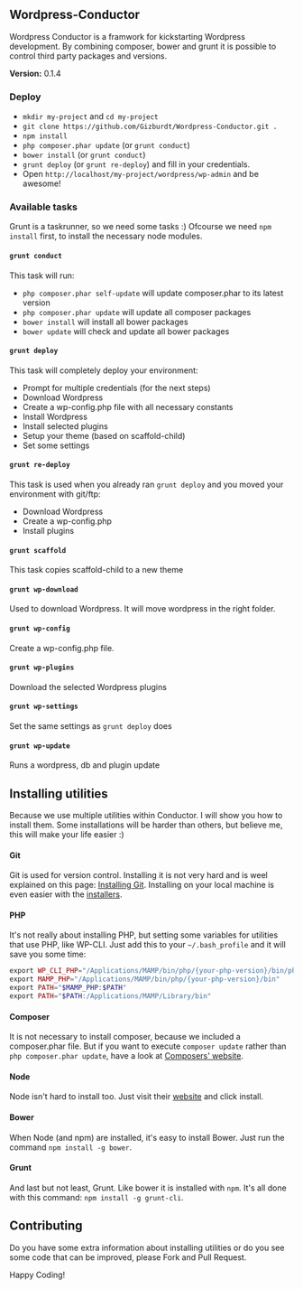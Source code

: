 ## Wordpress-Conductor

Wordpress Conductor is a framwork for kickstarting Wordpress development. By combining composer, bower and grunt it is possible to control third party packages and versions.

**Version:** 0.1.4

### Deploy
* `mkdir my-project` and `cd my-project`
* `git clone https://github.com/Gizburdt/Wordpress-Conductor.git .`
* `npm install`
* `php composer.phar update` (or `grunt conduct`)
* `bower install` (or `grunt conduct`)
* `grunt deploy` (or `grunt re-deploy`) and fill in your credentials.
* Open `http://localhost/my-project/wordpress/wp-admin` and be awesome!

### Available tasks
Grunt is a taskrunner, so we need some tasks :) Ofcourse we need `npm install` first, to install the necessary node modules.

#### `grunt conduct`
This task will run:
* `php composer.phar self-update` will update composer.phar to its latest version
* `php composer.phar update` will update all composer packages
* `bower install` will install all bower packages
* `bower update` will check and update all bower packages

#### `grunt deploy`
This task will completely deploy your environment:
* Prompt for multiple credentials (for the next steps)
* Download Wordpress
* Create a wp-config.php file with all necessary constants
* Install Wordpress
* Install selected plugins
* Setup your theme (based on scaffold-child)
* Set some settings

#### `grunt re-deploy`
This task is used when you already ran `grunt deploy` and you moved your environment with git/ftp:
* Download Wordpress
* Create a wp-config.php
* Install plugins

#### `grunt scaffold`
This task copies scaffold-child to a new theme

#### `grunt wp-download`
Used to download Wordpress. It will move wordpress in the right folder.

#### `grunt wp-config`
Create a wp-config.php file.

#### `grunt wp-plugins`
Download the selected Wordpress plugins

#### `grunt wp-settings`
Set the same settings as `grunt deploy` does

#### `grunt wp-update`
Runs a wordpress, db and plugin update

## Installing utilities
Because we use multiple utilities within Conductor. I will show you how to install them. Some installations will be harder than others, but believe me, this will make your life easier :)

#### Git
Git is used for version control. Installing it is not very hard and is weel explained on this page: [Installing Git](http://git-scm.com/book/en/Getting-Started-Installing-Git). Installing on your local machine is even easier with the [installers](http://git-scm.com/downloads).

#### PHP
It's not really about installing PHP, but setting some variables for utilities that use PHP, like WP-CLI. Just add this to your `~/.bash_profile` and it will save you some time:

```php
export WP_CLI_PHP="/Applications/MAMP/bin/php/{your-php-version}/bin/php"
export MAMP_PHP="/Applications/MAMP/bin/php/{your-php-version}/bin"
export PATH="$MAMP_PHP:$PATH"
export PATH="$PATH:/Applications/MAMP/Library/bin"
```

#### Composer
It is not necessary to install composer, because we included a composer.phar file. But if you want to execute `composer update` rather than `php composer.phar update`, have a look at [Composers' website](https://getcomposer.org/).

#### Node
Node isn't hard to install too. Just visit their [website](http://nodejs.org/) and click install.

#### Bower
When Node (and npm) are installed, it's easy to install Bower. Just run the command `npm install -g bower`.

#### Grunt
And last but not least, Grunt. Like bower it is installed with `npm`. It's all done with this command: `npm install -g grunt-cli`.

## Contributing
Do you have some extra information about installing utilities or do you see some code that can be improved, please Fork and Pull Request. 

Happy Coding!
